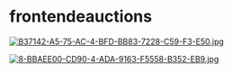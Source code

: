 # frontendeauctions

[![B37142-A5-75-AC-4-BFD-BB83-7228-C59-F3-E50.jpg](https://i.postimg.cc/8C63RtVk/B37142-A5-75-AC-4-BFD-BB83-7228-C59-F3-E50.jpg)](https://postimg.cc/QBj0sgtv)


[![8-BBAEE00-CD90-4-ADA-9163-F5558-B352-EB9.jpg](https://i.postimg.cc/9FnvnV71/8-BBAEE00-CD90-4-ADA-9163-F5558-B352-EB9.jpg)](https://postimg.cc/1fDC8kMN)

